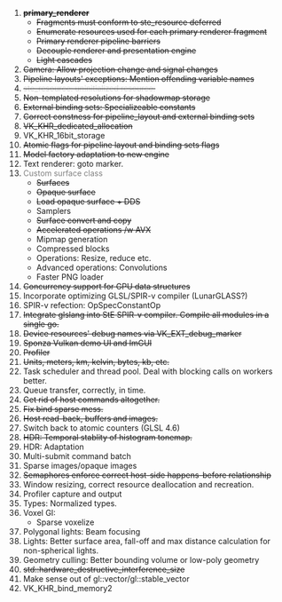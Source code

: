 ﻿1. <strike>**primary_renderer**</strike>
     - <strike>Fragments must conform to ste_resource deferred</strike> 
     - <strike>Enumerate resources used for each primary renderer fragment</strike>
     - <strike>Primary renderer pipeline barriers</strike>
     - <strike>Decouple renderer and presentation engine</strike>
     - <strike>Light cascades</strike>
2. <strike>Camera: Allow projection change and signal changes</strike>
3. <strike>Pipeline layouts' exceptions: Mention offending variable names</strike>
4. <strike><font color="lightgray">ste_resource: uninitialized resource.</font></strike>
5. <strike>Non-templated resolutions for shadowmap storage</strike>
6. <strike>External binding sets: Specializeable constants</strike>
7. <strike>Correct constness for pipeline_layout and external binding sets</strike>
8. <strike>VK_KHR_dedicated_allocation</strike>
9. VK_KHR_16bit_storage
10. <strike>Atomic flags for pipeline layout and binding sets flags</strike>
11. <strike>Model factory adaptation to new engine</strike>
12. Text renderer: goto marker.
13. <font color="gray">Custom surface class</font>
     - <strike>Surfaces</strike>
     - <strike>Opaque surface</strike>
     - <strike>Load opaque surface + DDS</strike>
     - Samplers
     - <strike>Surface convert and copy</strike>
     - <strike>Accelerated operations /w AVX</strike>
     - Mipmap generation
     - Compressed blocks
     - Operations: Resize, reduce etc.
     - Advanced operations: Convolutions
     - Faster PNG loader
14. <strike>Concurrency support for GPU data structures</strike>
15. Incorporate optimizing GLSL/SPIR-v compiler (LunarGLASS?)
16. SPIR-v refection: OpSpecConstantOp
17. <strike>Integrate glslang into StE SPIR-v compiler. Compile all modules in a single go.</strike>
18. <strike>Device resources' debug names via VK_EXT_debug_marker</strike>
19. <strike>Sponza Vulkan demo UI and ImGUI</strike>
20. <strike>Profiler</strike>
21. <strike>Units, meters, km, kelvin, bytes, kb, etc.</strike>
22. Task scheduler and thread pool. Deal with blocking calls on workers better.
23. Queue transfer, correctly, in time.
24. <strike>Get rid of host commands altogether.</strike>
25. <strike>Fix bind sparse mess.</strike>
26. <strike>Host read-back, buffers and images.</strike>
27. Switch back to atomic counters (GLSL 4.6)
28. <strike>HDR: Temporal stablity of histogram tonemap.</strike>
29. HDR: Adaptation
30. Multi-submit command batch
31. Sparse images/opaque images
32. <strike>Semaphores enforce correct host-side happens-before relationship</strike>
33. Window resizing, correct resource deallocation and recreation.
34. Profiler capture and output
35. Types: Normalized types.
36. Voxel GI:
	- Sparse voxelize
37. Polygonal lights: Beam focusing
38. Lights: Better surface area, fall-off and max distance calculation for non-spherical lights.
39. Geometry culling: Better bounding volume or low-poly geometry
40. <strike>std::hardware_destructive_interference_size</strike>
41. Make sense out of gl\::vector/gl\::stable_vector
42. VK_KHR_bind_memory2